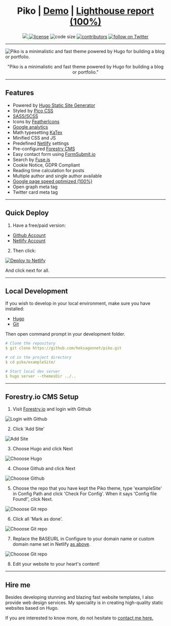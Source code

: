 <h1 align='center'>
Piko | <a target="_blank" href="https://piko-heksagon.netlify.app/" rel="nofollow">Demo</a> | <a target="_blank" href="https://googlechrome.github.io/lighthouse/viewer/?gist=f7cc22c0b0323e1b36e5d47bf2393acf" rel="nofollow">Lighthouse report (100%)</a>
</h1>

<p align='center'>
  <a href="https://github.com/gohugoio/hugo/releases/tag/v0.91.0" alt="Contributors">
    <img src="https://img.shields.io/static/v1?label=min-HUGO-version&message=0.91.0&color=f00&logo=hugo" />
  </a>

  <a href="https://github.com/heksagonnet/piko/blob/master/LICENSE">
    <img src="https://img.shields.io/github/license/heksagonnet/piko" alt="license"></a>

  <img src="https://img.shields.io/github/languages/code-size/heksagonnet/piko" alt="code size">

  <a href="https://github.com/heksagonnet/piko/graphs/contributors">
    <img src="https://img.shields.io/github/contributors/heksagonnet/piko" alt="contributors"></a>

  <a href="https://twitter.com/intent/follow?screen_name=heksagonnet">
    <img src="https://img.shields.io/twitter/follow/heksagonnet?style=social&logo=twitter"
      alt="follow on Twitter"></a>
</p>

---

![Piko is a minimalistic and fast theme powered by Hugo for building a blog or portfolio.](https://raw.githubusercontent.com/heksagonnet/piko/master/exampleSite/static/uploads/piko-screenshot.webp)

<p align='center'>
"Piko is a minimalistic and fast theme powered by Hugo for building a blog or portfolio."
</p>

---
## Features
- Powered by [Hugo Static Site Generator](https://gohugo.io/ "Hugo: The world’s fastest framework for building websites")
- Styled by [Pico CSS](https://picocss.com/ "Pico CSS")
- [SASS/SCSS](https://sass-lang.com/)
- Icons by [FeatherIcons](https://feathericons.com/)
- [Google analytics](https://analytics.google.com/)
- Math typesetting [KaTex](https://katex.org/)
- Minified CSS and JS
- Predefined [Netlify](https://www.netlify.com/) settings
- Pre-configured [Forestry CMS](https://forestry.io/)
- Easy contact form using [FormSubmit.io](http://formsubmit.io/)
- Search by [Fuse.js](https://fusejs.io/)
- Cookie Notice, GDPR Compliant
- Reading time calculation for posts
- Multiple author and single author available
- [Google page speed optimized (100%)](https://googlechrome.github.io/lighthouse/viewer/?gist=f7cc22c0b0323e1b36e5d47bf2393acf)
- Open graph meta tag
- Twitter card meta tag

---
## Quick Deploy

1. Have a free/paid version:
- [Github Account](https://github.com/)
- [Netlify Account](https://www.netlify.com/)

2. Then click:
   
[![Deploy to
Netlify](https://www.netlify.com/img/deploy/button.svg)](https://app.netlify.com/start/deploy?repository=https://github.com/heksagonnet/piko)

And click next for all.

---
## Local Development

If you wish to develop in your local environment, make sure you have installed:
- [Hugo](https://gohugo.io/getting-started/installing/)
- [Git](https://git-scm.com/downloads)
 
Then open command prompt in your development folder.

```yml
# Clone the repository
$ git clone https://github.com/heksagonnet/piko.git

# cd in the project directory
$ cd piko/exampleSite/

# Start local dev server
$ hugo server --themesDir ../..
```

---

## Forestry.io CMS Setup

1. Visit [Forestry.io](https://forestry.io/) and login with Github

![Login with Github](https://raw.githubusercontent.com/heksagonnet/piko/master/images/forestry-1.webp)

2. Click 'Add Site'

![Add Site](https://raw.githubusercontent.com/heksagonnet/piko/master/images/forestry-2.webp)

3. Choose Hugo and click Next

![Chooose Hugo](https://raw.githubusercontent.com/heksagonnet/piko/master/images/forestry-3.webp)

4. Choose Github and click Next

![Chooose Github](https://raw.githubusercontent.com/heksagonnet/piko/master/images/forestry-4.webp)

5. Choose the repo that you have kept the Piko theme, type 'exampleSite' in Config Path and click 'Check For Config'. When it says 'Config file Found!', click Next.

![Chooose Git repo](https://raw.githubusercontent.com/heksagonnet/piko/master/images/forestry-5.webp)

6. Click all 'Mark as done'.

![Chooose Git repo](https://raw.githubusercontent.com/heksagonnet/piko/master/images/forestry-6.webp)

7. Replace the BASEURL in Configure to your domain name or custom domain name set in Netlify [as above](https://github.com/heksagonnet/piko#quick-deploy).

![Chooose Git repo](https://raw.githubusercontent.com/heksagonnet/piko/master/images/forestry-7.webp)

8. Edit your website to your heart's content!

---

## Hire me

Besides developing stunning and blazing fast website templates, I also provide web design services. My speciality is in creating high-quality static websites based on Hugo.

If you are interested to know more, do not hesitate to [contact me here.](https://www.heksagon.net/contact/)